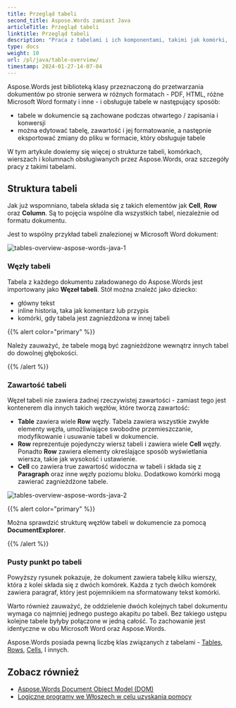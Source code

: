 ```yaml
---
title: Przegląd tabeli
second_title: Aspose.Words zamiast Java
articleTitle: Przegląd tabeli
linktitle: Przegląd tabeli
description: "Praca z tabelami i ich komponentami, takimi jak komórki, wiersze, kolumny w Aspose.Words zamiast Java. Jak pracować z tabelami w Java."
type: docs
weight: 10
url: /pl/java/table-overview/
timestamp: 2024-01-27-14-07-04
---
```


Aspose.Words jest biblioteką klasy przeznaczoną do przetwarzania dokumentów po stronie serwera w różnych formatach - PDF, HTML, różne Microsoft Word formaty i inne - i obsługuje tabele w następujący sposób:

* tabele w dokumencie są zachowane podczas otwartego / zapisania i konwersji
* można edytować tabelę, zawartość i jej formatowanie, a następnie eksportować zmiany do pliku w formacie, który obsługuje tabele

W tym artykule dowiemy się więcej o strukturze tabeli, komórkach, wierszach i kolumnach obsługiwanych przez Aspose.Words, oraz szczegóły pracy z takimi tabelami.

## Struktura tabeli

Jak już wspomniano, tabela składa się z takich elementów jak **Cell**, **Row** oraz **Column**. Są to pojęcia wspólne dla wszystkich tabel, niezależnie od formatu dokumentu.

Jest to wspólny przykład tabeli znalezionej w Microsoft Word dokument:

![tables-overview-aspose-words-java-1](/words/java/table-overview/tables-overview-1.png)

### Węzły tabeli

Tabela z każdego dokumentu załadowanego do Aspose.Words jest importowany jako **Węzeł tabeli**. Stół można znaleźć jako dziecko:

- główny tekst
- inline historia, taka jak komentarz lub przypis
- komórki, gdy tabela jest zagnieżdżona w innej tabeli

{{% alert color="primary" %}}

Należy zauważyć, że tabele mogą być zagnieżdżone wewnątrz innych tabel do dowolnej głębokości.

{{% /alert %}}

### Zawartość tabeli

Węzeł tabeli nie zawiera żadnej rzeczywistej zawartości - zamiast tego jest kontenerem dla innych takich węzłów, które tworzą zawartość:

- **Table** zawiera wiele **Row** węzły. Tabela zawiera wszystkie zwykłe elementy węzła, umożliwiające swobodne przemieszczanie, modyfikowanie i usuwanie tabeli w dokumencie.
- **Row** reprezentuje pojedynczy wiersz tabeli i zawiera wiele **Cell** węzły. Ponadto **Row** zawiera elementy określające sposób wyświetlania wiersza, takie jak wysokość i ustawienie.
- **Cell** co zawiera true zawartość widoczna w tabeli i składa się z **Paragraph** oraz inne węzły poziomu bloku. Dodatkowo komórki mogą zawierać zagnieżdżone tabele.

![tables-overview-aspose-words-java-2](/words/java/table-overview/tables-overview-2.png)

{{% alert color="primary" %}}

Można sprawdzić strukturę węzłów tabeli w dokumencie za pomocą **DocumentExplorer**.

{{% /alert %}}

### Pusty punkt po tabeli

Powyższy rysunek pokazuje, że dokument zawiera tabelę kilku wierszy, która z kolei składa się z dwóch komórek. Każda z tych dwóch komórek zawiera paragraf, który jest pojemnikiem na sformatowany tekst komórki.

Warto również zauważyć, że oddzielenie dwóch kolejnych tabel dokumentu wymaga co najmniej jednego pustego akapitu po tabeli. Bez takiego ustępu kolejne tabele byłyby połączone w jedną całość. To zachowanie jest identyczne w obu Microsoft Word oraz Aspose.Words.

Aspose.Words posiada pewną liczbę klas związanych z tabelami - [Tables](https://reference.aspose.com/words/java/com.aspose.words/table/), [Rows](https://reference.aspose.com/words/java/com.aspose.words/row/), [Cells](https://reference.aspose.com/words/java/com.aspose.words/cell/), I innych.

## Zobacz również

* [Aspose.Words Document Object Model (DOM)](/words/pl/java/aspose-words-document-object-model/)
* [Logiczne programy we Włoszech w celu uzyskania pomocy](/words/pl/java/logical-levels-of-nodes-in-a-document/)
